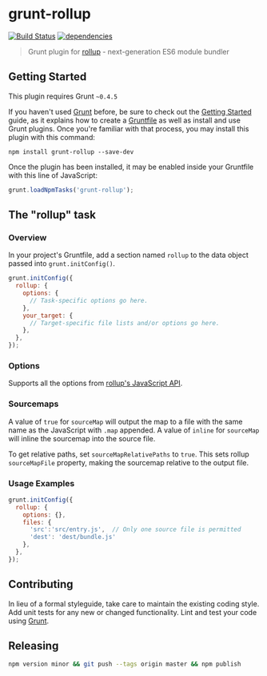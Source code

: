 # grunt-rollup
[![Build Status](https://travis-ci.org/chrisprice/grunt-rollup.svg)](https://travis-ci.org/chrisprice/grunt-rollup)
[![dependencies](https://david-dm.org/chrisprice/grunt-rollup.svg)](https://david-dm.org/chrisprice/grunt-rollup)

> Grunt plugin for [rollup](https://github.com/rollup/rollup) - next-generation ES6 module bundler

## Getting Started
This plugin requires Grunt `~0.4.5`

If you haven't used [Grunt](http://gruntjs.com/) before, be sure to check out the [Getting Started](http://gruntjs.com/getting-started) guide, as it explains how to create a [Gruntfile](http://gruntjs.com/sample-gruntfile) as well as install and use Grunt plugins. Once you're familiar with that process, you may install this plugin with this command:

```shell
npm install grunt-rollup --save-dev
```

Once the plugin has been installed, it may be enabled inside your Gruntfile with this line of JavaScript:

```js
grunt.loadNpmTasks('grunt-rollup');
```

## The "rollup" task

### Overview
In your project's Gruntfile, add a section named `rollup` to the data object passed into `grunt.initConfig()`.

```js
grunt.initConfig({
  rollup: {
    options: {
      // Task-specific options go here.
    },
    your_target: {
      // Target-specific file lists and/or options go here.
    },
  },
});
```

### Options

Supports all the options from [rollup's JavaScript API](https://github.com/rollup/rollup/wiki/JavaScript-API).


### Sourcemaps
A value of `true` for `sourceMap` will output the map to a file with the same name as the JavaScript with `.map` appended. A value of `inline` for `sourceMap` will inline the sourcemap into the source file.

To get relative paths, set `sourceMapRelativePaths` to `true`. This sets rollup `sourceMapFile` property, making the sourcemap relative to the output file.

### Usage Examples

```js
grunt.initConfig({
  rollup: {
    options: {},
    files: {
      'src':'src/entry.js',  // Only one source file is permitted
      'dest': 'dest/bundle.js'
    },
  },
});
```

## Contributing
In lieu of a formal styleguide, take care to maintain the existing coding style. Add unit tests for any new or changed functionality. Lint and test your code using [Grunt](http://gruntjs.com/).

## Releasing

```bash
npm version minor && git push --tags origin master && npm publish
```

